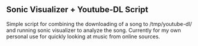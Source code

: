 ## Sonic Visualizer + Youtube-DL Script

Simple script for combining the downloading of a song to /tmp/youtube-dl/ and running sonic visualizer to analyze the song. Currently for my own personal use for quickly looking at music from online sources.

